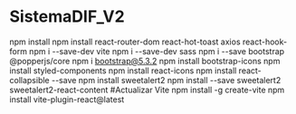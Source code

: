 # SistemaDIF_V2
npm install
npm install react-router-dom react-hot-toast axios react-hook-form
npm i --save-dev vite
npm i --save-dev sass
npm i --save bootstrap @popperjs/core
npm i bootstrap@5.3.2
npm install bootstrap-icons
npm install styled-components
npm install react-icons
npm install react-collapsible --save
npm install sweetalert2
npm install --save sweetalert2 sweetalert2-react-content
#Actualizar Vite
npm install -g create-vite 
npm install vite-plugin-react@latest
